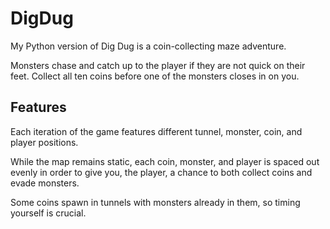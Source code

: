 # DigDug

My Python version of Dig Dug is a coin-collecting maze adventure. 

Monsters chase and catch up to the player if they are not quick on their feet. Collect all ten coins before one of the monsters closes in on you. 

## Features

Each iteration of the game features different tunnel, monster, coin, and player positions.

While the map remains static, each coin, monster, and player is spaced out evenly in order to give you, the player, a chance to both collect coins and evade monsters. 

Some coins spawn in tunnels with monsters already in them, so timing yourself is crucial. 

